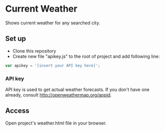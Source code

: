 # Current Weather
Shows current weather for any searched city.

## Set up
* Clone this repository
* Create new file "apikey.js" to the root of project and add following line:
```javascript
var apikey = '[insert your API key here]';
```

### API key
API key is used to get actual weather forecasts. If you don't have one already, consult http://openweathermap.org/appid.

## Access
Open project's weather.html file in your browser.